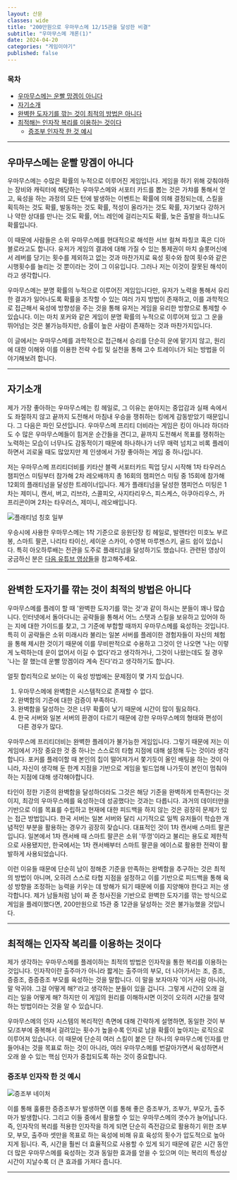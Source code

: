 ```yaml
---
layout: 산문
classes: wide
title: "200만원으로 우마무스메 12/15관을 달성한 비결"
subtitle: "우마무스메 개론(1)"
date: 2024-04-20
categories: "게임이야기"
published: false
---
```


### 목차

- [우마무스메는 운빨 망겜이 아니다](#우마무스메는-운빨-망겜이-아니다)
- [자기소개](#자기소개)
- [완벽한 도자기를 깎는 것이 최적의 방법은 아니다](#완벽한-도자기를-깎는-것이-최적의-방법은-아니다)
- [최적해는 인자작 복리를 이용하는 것이다](#최적해는-인자작-복리를-이용하는-것이다)
  - [증조부 인자작 한 것 예시](#증조부-인자작-한-것-예시)

---

## 우마무스메는 운빨 망겜이 아니다

우마무스메는 수많은 확률의 누적으로 이루어진 게임입니다. 게임을 하기 위해 갖춰야하는 장비와 캐릭터에 해당하는 우마무스메와 서포터 카드를 뽑는 것은 가챠를 통해서 얻고, 육성을 하는 과정의 모든 턴에 발생하는 이벤트는 확률에 의해 결정되는데, 스킬을 획득하는 것도 확률, 발동하는 것도 확률, 적성이 올라가는 것도 확률, 자기보다 강하거나 약한 상대를 만나는 것도 확률, 어느 레인에 걸리는지도 확률, 늦은 출발을 하느냐도 확률입니다.

이 때문에 사람들은 소위 우마무스메를 현대적으로 해석한 서브 컬쳐 파칭코 혹은 디아블로라고도 합니다. 유저가 게임의 결과에 대해 가질 수 있는 통제권이 마치 슬롯머신에서 레버를 당기는 횟수를 제외하고 없는 것과 마찬가지로 육성 횟수와 참여 횟수와 같은 시행횟수를 늘리는 것 뿐이라는 것이 그 이유입니다. 그러나 저는 이것이 잘못된 해석이라고 생각합니다.

우마무스메는 분명 확률의 누적으로 이루어진 게임입니다만, 유저가 노력을 통해서 유리한 결과가 일어나도록 확률을 조작할 수 있는 여러 가지 방법이 존재하고, 이를 과학적으로 접근해서 육성에 방향성을 주는 것을 통해 유저는 게임을 유리한 방향으로 통제할 수 있습니다. 이는 마치 포커와 같은 게임이 분명 확률의 누적으로 이루어져 있고 그 운을 뛰어넘는 것은 불가능하지만, 승률이 높은 사람이 존재하는 것과 마찬가지입니다.

이 글에서는 우마무스메를 과학적으로 접근해서 승리를 단순히 운에 맡기지 않고, 원리에 대한 이해와 이를 이용한 전략 수립 및 실천을 통해 고수 트레이너가 되는 방법을 이야기해보려 합니다.

---

## 자기소개

제가 가장 좋아하는 우마무스메는 킹 헤일로, 그 이유는 쏟아지는 중압감과 실패 속에서도 좌절하지 않고 끝까지 도전해서 마침내 우승을 쟁취하는 킹에게 감동받았기 때문입니다. 그 다음은 파인 모션입니다. 우마무스메 프리티 더비라는 게임은 킹이 아니라 하더라도 수 많은 우마무스메들이 힘겨운 순간들을 견디고, 끝까지 도전해서 목표를 쟁취하는 노력하는 모습이 너무나도 감동적이기 때문에 하나하나가 너무 매력 넘치고 비록 플레이하면서 괴로울 때도 많았지만 제 인생에서 가장 좋아하는 게임 중 하나입니다.

저는 우마무스메 프리티더비를 키타산 블랙 서포터카드 픽업 당시 시작해 1차 타우러스 챔피언스 미팅부터 참가해 2차 레오배까지 총 16회의 챔피언스 미팅 중 15회에 참가해 12회의 플래티넘을 달성한 트레이너입니다. 제가 플래티넘을 달성한 챔피언스 미팅은 1차는 제미니, 캔서, 버고, 리브라, 스콜피오, 사지타리우스, 피스케스, 아쿠아리우스, 카프리콘이며 2차는 타우러스, 제미니, 레오배입니다.

![플래티넘 칭호 일부](/images/우마무스메%20개론/플래티넘%20칭호%20일부.png)

우승시에 사용한 우마무스메는 1착 기준으로 응원단장 킹 헤일로, 발렌타인 미호노 부르봉, 스마트 팔콘, 나리타 타이신, 세이운 스카이, 수영복 마루젠스키, 골드 쉽이 있습니다. 특히 아오하루배는 전관을 도주로 플래티넘을 달성하기도 했습니다. 관련된 영상이 궁금하신 분은 [다음 유튜브 영상들](https://www.youtube.com/@prosy1719/videos)을 참고해주세요.

---

## 완벽한 도자기를 깎는 것이 최적의 방법은 아니다

우마무스메를 플레이 할 때 '완벽한 도자기를 깎는 것'과 같이 하시는 분들이 꽤나 많습니다. 인터넷에서 돌아다니는 공략들을 통해서 어느 스탯과 스킬을 보유하고 있어야 하는 지에 대한 가이드를 찾고, 그 기준에 부합할 때까지 우마무스메를 육성하는 것입니다. 특히 이 공략들은 소위 미래시라 불리는 일본 서버를 플레이한 경험자들이 자신의 체험을 통해 제시한 것이기 때문에 이를 무비판적으로 수용하고 그것이 안 나오면 '나는 이렇게 노력하는데 운이 없어서 이길 수 없다'라고 생각하거나, 그것이 나왔는데도 질 경우 '나는 잘 했는데 운빨 망겜이라 계속 진다'라고 생각하기도 합니다.

얼핏 합리적으로 보이는 이 육성 방법에는 문제점이 몇 가지 있습니다.

1. 우마무스메에 완벽함은 시스템적으로 존재할 수 없다.
2. 완벽함의 기준에 대한 검증이 부족하다.
3. 완벽함을 달성하는 것은 너무 확률이 낮기 때문에 시간이 많이 필요하다.
4. 한국 서버와 일본 서버의 환경이 다르기 때문에 강한 우마무스메의 형태와 편성이 다른 경우가 많다.

우마무스메 프리티더비는 완벽한 플레이가 불가능한 게임입니다. 그렇기 때문에 저는 이 게임에서 가장 중요한 것 중 하나는 스스로의 타협 지점에 대해 설정해 두는 것이라 생각합니다. 포커를 플레이할 때 본인의 칩이 떨어져가서 쫓기듯이 올인 배팅을 하는 것이 아니라, 자신이 생각해 둔 한계 지점을 기반으로 게임을 빌드업해 나가듯이 본인이 멈춰야 하는 지점에 대해 생각해야합니다.

타인이 정한 기준의 완벽함을 달성하더라도 그것은 해당 기준을 완벽하게 만족한다는 것이지, 최강의 우마무스메를 육성하는데 성공했다는 것과는 다릅니다. 과거의 데이터만을 기반으로 이를 목표를 수립하고 현재에 대한 피드백을 하지 않는 것은 굉장히 문제가 있는 접근 방법입니다. 한국 서버는 일본 서버와 달리 시기적으로 일찍 유저들이 학습한 개념적인 부분을 활용하는 경우가 굉장히 잦습니다. 대표적인 것이 1차 캔서배 스마트 팔콘입니다. 일본에서 1차 캔서배 때 스마트 팔콘은 소위 '뚜껑'이라고 불리는 용도로 제한적으로 사용됐지만, 한국에서는 1차 캔서배부터 스마트 팔콘을 에이스로 활용한 전략이 활발하게 사용되었습니다.

이런 이유들 때문에 단순히 남이 정해준 기준을 만족하는 완벽함을 추구하는 것은 최적의 방법이 아니며, 오히려 스스로 타협 지점을 설정하고 이를 기반으로 피드백을 통해 육성 방향을 조정하는 능력을 키우는 데 방해가 되기 때문에 이를 지양해야 한다고 저는 생각합니다. 제가 남들처럼 남이 짜 준 청사진을 기반으로 완벽한 도자기를 깎는 방식으로 게임을 플레이했다면, 200만원으로 15관 중 12관을 달성하는 것은 불가능했을 것입니다.

---

## 최적해는 인자작 복리를 이용하는 것이다

제가 생각하는 우마무스메를 플레이하는 최적의 방법은 인자작을 통한 복리를 이용하는 것입니다. 인자작이란 출주마가 아니라 짧게는 출주마의 부모, 더 나아가서는 조, 증조, 증증조, 증증증조 부모를 육성하는 것을 말합니다. 이 말을 보자마자 '이거 사람 아니야, 말 악귀야. 그걸 어떻게 해?'라고 생각하는 분들이 있을 겁니다. 그렇게 시간이 오래 걸리는 일을 어떻게 해? 하지만 이 게임의 원리를 이해하시면 이것이 오히려 시간을 절약하는 방법이라는 것을 알 수 있습니다.

우마무스메의 인자 시스템의 복리적인 측면에 대해 간략하게 설명하면, 동일한 것이 부모/조부에 중복해서 걸려있는 횟수가 높을수록 인자로 남을 확률이 높아지는 로직으로 이루어져 있습니다. 이 때문에 단순히 여러 스킬이 붙은 단 하나의 우마무스메 인자를 만들어내는 것을 목표로 하는 것이 아니라, 여러 우마무스메를 번갈아가면서 육성하면서 오래 쓸 수 있는 핵심 인자가 중첩되도록 하는 것이 중요합니다.

### 증조부 인자작 한 것 예시

![증조부 네이처](/images/우마무스메%20개론/증조부%20인자%20예시.png)

이를 통해 훌륭한 증증조부가 발생하면 이를 통해 좋은 증조부가, 조부가, 부모가, 출주마가 발생합니다. 그리고 이들 중에서 활용할 수 있는 우마무스메의 갯수가 늘어납니다. 즉, 인자작의 복리를 적용한 인자작을 하게 되면 단순히 즉전감으로 활용하기 위한 조부모, 부모, 출주마 셋만을 목표로 하는 육성에 비해 유효 육성의 횟수가 압도적으로 높아지게 됩니다. 즉, 시간을 훨씬 더 효율적으로 사용할 수 있게 되기 때문에 같은 시간 동안 더 많은 우마무스메를 육성하는 것과 동일한 효과를 얻을 수 있으며 이는 복리의 특성상 시간이 지날수록 더 큰 효과를 가져다 줍니다.

---
